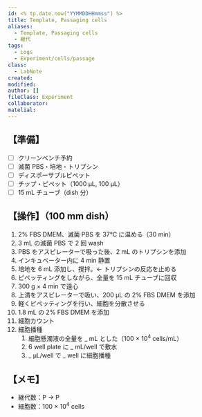 ```yaml
---
id: <% tp.date.now("YYMMDDHHmmss") %>
title: Template, Passaging cells
aliases:
  - Template, Passaging cells
  - 継代
tags:
  - Logs
  - Experiment/cells/passage
class:
  - LabNote
created: 
modified: 
author: []
fileClass: Experiment
collaborator: 
matelial: 
---
```

## 【準備】
- [ ] クリーンベンチ予約
- [ ] 滅菌 PBS・培地・トリプシン
- [ ] ディスポーサブルピペット
- [ ] チップ・ピペット（1000 μL, 100 μL）
- [ ] 15 mL チューブ（dish 分）

## 【操作】（100 mm dish）
1. 2% FBS DMEM、滅菌 PBS を 37℃ に温める（30 min）
2. 3 mL の滅菌 PBS で 2 回 wash
3. PBS をアスピレーターで吸った後、2 mL のトリプシンを添加
4. インキュベーター内に 4 min 静置
5. 培地を 6 mL 添加し、撹拌。← トリプシンの反応を止める
6. ピペッティングをしながら、全量を 15 mL チューブに回収
7. 300 g $\times$ 4 min で遠心
8. 上清をアスピレーターで吸い、200 μL の 2% FBS DMEM を添加
9. 軽くピペッティングを行い、細胞を分散させる
10. 1.8 mL の 2% FBS DMEM を添加
11. 細胞カウント
12. 細胞播種
	1. 細胞懸濁液の全量を _ mL とした（100 $\times$ 10<sup>4</sup> cells/mL）
	2. 6 well plate に _ mL/well で敷水
	3. _ μL/well で _ well に細胞播種

## 【メモ】
- 継代数：P → P
- 細胞数：100 $\times$ 10<sup>4</sup> cells